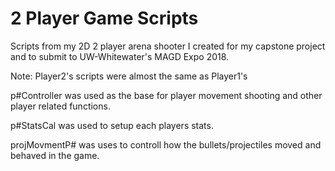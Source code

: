 # 2 Player Game Scripts
Scripts from my 2D 2 player arena shooter I created for my capstone project and to submit to UW-Whitewater's MAGD Expo 2018.

Note: Player2's scripts were almost the same as Player1's

p#Controller was used as the base for player movement shooting and other player related functions. 

p#StatsCal was used to setup each players stats.

projMovmentP# was uses to controll how the bullets/projectiles moved and behaved in the game.
